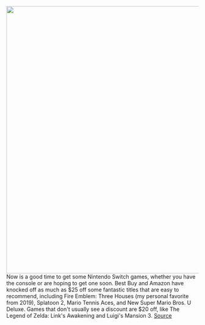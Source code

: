 <img src='https://cdn.vox-cdn.com/thumbor/Cnz49AXlDP2QxongVrlFs3AFCS4=/0x0:955x636/1200x800/filters:focal(402x242:554x394)/cdn.vox-cdn.com/uploads/chorus_image/image/67784340/claude.0.jpg' width='700px' /><br/>
Now is a good time to get some Nintendo Switch games, whether you have the console or are hoping to get one soon. Best Buy and Amazon have knocked off as much as $25 off some fantastic titles that are easy to recommend, including Fire Emblem: Three Houses (my personal favorite from 2019), Splatoon 2, Mario Tennis Aces, and New Super Mario Bros. U Deluxe. Games that don't usually see a discount are $20 off, like The Legend of Zelda: Link's Awakening and Luigi's Mansion 3.
<a href='https://www.theverge.com/good-deals/2020/11/13/21563696/nintendo-switch-games-fire-emblem-zelda-luigis-mansion-ps-plus-ps5-deal-sale-amazon-best-buy'> Source <a/>